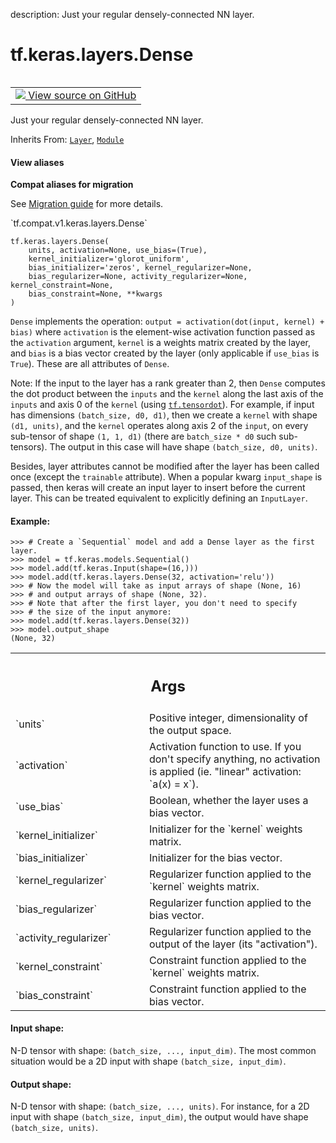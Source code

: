 description: Just your regular densely-connected NN layer.

<div itemscope itemtype="http://developers.google.com/ReferenceObject">
<meta itemprop="name" content="tf.keras.layers.Dense" />
<meta itemprop="path" content="Stable" />
<meta itemprop="property" content="__init__"/>
<meta itemprop="property" content="__new__"/>
</div>

# tf.keras.layers.Dense

<!-- Insert buttons and diff -->

<table class="tfo-notebook-buttons tfo-api nocontent" align="left">
<td>
  <a target="_blank" href="https://github.com/keras-team/keras/tree/v2.7.0/keras/layers/core/dense.py#L30-L240">
    <img src="https://www.tensorflow.org/images/GitHub-Mark-32px.png" />
    View source on GitHub
  </a>
</td>
</table>



Just your regular densely-connected NN layer.

Inherits From: [`Layer`](../../../tf/keras/layers/Layer.md), [`Module`](../../../tf/Module.md)

<section class="expandable">
  <h4 class="showalways">View aliases</h4>
  <p>
<b>Compat aliases for migration</b>
<p>See
<a href="https://www.tensorflow.org/guide/migrate">Migration guide</a> for
more details.</p>
<p>`tf.compat.v1.keras.layers.Dense`</p>
</p>
</section>

<pre class="devsite-click-to-copy prettyprint lang-py tfo-signature-link">
<code>tf.keras.layers.Dense(
    units, activation=None, use_bias=(True),
    kernel_initializer=&#x27;glorot_uniform&#x27;,
    bias_initializer=&#x27;zeros&#x27;, kernel_regularizer=None,
    bias_regularizer=None, activity_regularizer=None, kernel_constraint=None,
    bias_constraint=None, **kwargs
)
</code></pre>



<!-- Placeholder for "Used in" -->

`Dense` implements the operation:
`output = activation(dot(input, kernel) + bias)`
where `activation` is the element-wise activation function
passed as the `activation` argument, `kernel` is a weights matrix
created by the layer, and `bias` is a bias vector created by the layer
(only applicable if `use_bias` is `True`). These are all attributes of
`Dense`.

Note: If the input to the layer has a rank greater than 2, then `Dense`
computes the dot product between the `inputs` and the `kernel` along the
last axis of the `inputs` and axis 0 of the `kernel` (using <a href="../../../tf/tensordot.md"><code>tf.tensordot</code></a>).
For example, if input has dimensions `(batch_size, d0, d1)`,
then we create a `kernel` with shape `(d1, units)`, and the `kernel` operates
along axis 2 of the `input`, on every sub-tensor of shape `(1, 1, d1)`
(there are `batch_size * d0` such sub-tensors).
The output in this case will have shape `(batch_size, d0, units)`.

Besides, layer attributes cannot be modified after the layer has been called
once (except the `trainable` attribute).
When a popular kwarg `input_shape` is passed, then keras will create
an input layer to insert before the current layer. This can be treated
equivalent to explicitly defining an `InputLayer`.

#### Example:



```
>>> # Create a `Sequential` model and add a Dense layer as the first layer.
>>> model = tf.keras.models.Sequential()
>>> model.add(tf.keras.Input(shape=(16,)))
>>> model.add(tf.keras.layers.Dense(32, activation='relu'))
>>> # Now the model will take as input arrays of shape (None, 16)
>>> # and output arrays of shape (None, 32).
>>> # Note that after the first layer, you don't need to specify
>>> # the size of the input anymore:
>>> model.add(tf.keras.layers.Dense(32))
>>> model.output_shape
(None, 32)
```

<!-- Tabular view -->
 <table class="responsive fixed orange">
<colgroup><col width="214px"><col></colgroup>
<tr><th colspan="2"><h2 class="add-link">Args</h2></th></tr>

<tr>
<td>
`units`
</td>
<td>
Positive integer, dimensionality of the output space.
</td>
</tr><tr>
<td>
`activation`
</td>
<td>
Activation function to use.
If you don't specify anything, no activation is applied
(ie. "linear" activation: `a(x) = x`).
</td>
</tr><tr>
<td>
`use_bias`
</td>
<td>
Boolean, whether the layer uses a bias vector.
</td>
</tr><tr>
<td>
`kernel_initializer`
</td>
<td>
Initializer for the `kernel` weights matrix.
</td>
</tr><tr>
<td>
`bias_initializer`
</td>
<td>
Initializer for the bias vector.
</td>
</tr><tr>
<td>
`kernel_regularizer`
</td>
<td>
Regularizer function applied to
the `kernel` weights matrix.
</td>
</tr><tr>
<td>
`bias_regularizer`
</td>
<td>
Regularizer function applied to the bias vector.
</td>
</tr><tr>
<td>
`activity_regularizer`
</td>
<td>
Regularizer function applied to
the output of the layer (its "activation").
</td>
</tr><tr>
<td>
`kernel_constraint`
</td>
<td>
Constraint function applied to
the `kernel` weights matrix.
</td>
</tr><tr>
<td>
`bias_constraint`
</td>
<td>
Constraint function applied to the bias vector.
</td>
</tr>
</table>



#### Input shape:

N-D tensor with shape: `(batch_size, ..., input_dim)`.
The most common situation would be
a 2D input with shape `(batch_size, input_dim)`.



#### Output shape:

N-D tensor with shape: `(batch_size, ..., units)`.
For instance, for a 2D input with shape `(batch_size, input_dim)`,
the output would have shape `(batch_size, units)`.


